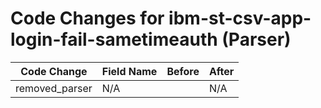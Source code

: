 # Code Changes for ibm-st-csv-app-login-fail-sametimeauth (Parser)

| Code Change | Field Name | Before | After |
|-------------|------------|--------|-------|
| removed_parser | N/A |  | N/A |